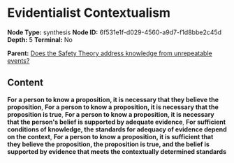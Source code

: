 # Evidentialist Contextualism

**Node Type:** synthesis
**Node ID:** 6f531e1f-d029-4560-a9d7-f1d8bbe2c45d
**Depth:** 5
**Terminal:** No

**Parent:** [Does the Safety Theory address knowledge from unrepeatable events?](does-the-safety-theory-address-knowledge-from-unrepeatable-events-antithesis-fba696c4-2787-41db-ada4-385bd4a3df9e.md)

## Content

**For a person to know a proposition, it is necessary that they believe the proposition**, **For a person to know a proposition, it is necessary that the proposition is true**, **For a person to know a proposition, it is necessary that the person's belief is supported by adequate evidence**, **For sufficient conditions of knowledge, the standards for adequacy of evidence depend on the context**, **For a person to know a proposition, it is sufficient that they believe the proposition, the proposition is true, and the belief is supported by evidence that meets the contextually determined standards**
